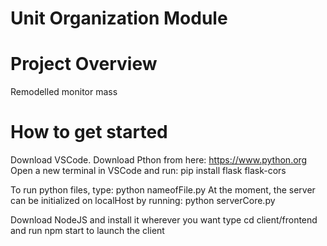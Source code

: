 # Unit Organization Module


# Project Overview

Remodelled monitor mass



# How to get started

Download VSCode.
Download Pthon from here: https://www.python.org
Open a new terminal in VSCode and run: pip install flask flask-cors

To run python files, type: python nameofFile.py
At the moment, the server can be initialized on localHost by running: python serverCore.py


Download NodeJS and install it wherever you want
type cd client/frontend
and run npm start to launch the client
